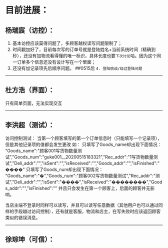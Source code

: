 目前进展：
=
杨瑞宸（访控）：
-
  1. 基本访控应该莫得问题了，多顾客越权读写问题限制了；
  2. 时间戳加好了，目前每次写的订单号就是登陆姓名+当前系统时间（精确到秒），还没有加物流看得懂的唯一标识，具体长度也要`下次讨论`哈。因为这个同一订单多个信息还没有设计写在一个里面；
  3. 还没有加记录项先后顺序问题。
  ##0515后
  `4. 登陆挑战/绕过登陆问题` 
  
----------------------------------------------------
杜方浩（界面）：
-
只有简单页面，无法实现交互

------------------------------------------------------------
李洪超（测试）：
-
访问控制测试：
当第一个顾客填写的第一个订单信息时（只能填写一个记录项），但是其他记录项的值都会发生更改
如：
只填写了Goods_name却出现下面情况：
“Goods_name":"顾客001写货物数量测试","Goods_num":"guke001__20200515183321","Rec_addr":"1写货物数量测试","Deli_addr":"","isSent":"","isReceived":"","Goods_addr":"","isFinished":"����"
只填写了Goods_num却出现下面情况：
"Goods_name":"�","Goods_num":"顾客002写货物数量测试","Rec_addr":"测试","Deli_addr":"","isSent":"����","isReceived":"��������","Goods_addr":"","isFinished":""
并且只会发生在第一个顾客上，后面的顾客并无影响。

当店主端不登录时同样可以读写，并且可以读写任意数据（其他用户也可以通过同样的手段越过访问控制），还有就是客服，物流和店主，在写失败时应该返回顾客类似的错误消息。


----------------------------------------------------------------
徐琮坤（可信）：
-




